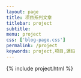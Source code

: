 ```yaml
---
layout: page
title: 项目系列文章
titlebar: project
subtitle: 
menu: project
css: ['blog-page.css']
permalink: /project
keywords: project,项目,源码
---
```

{% include project.html %}